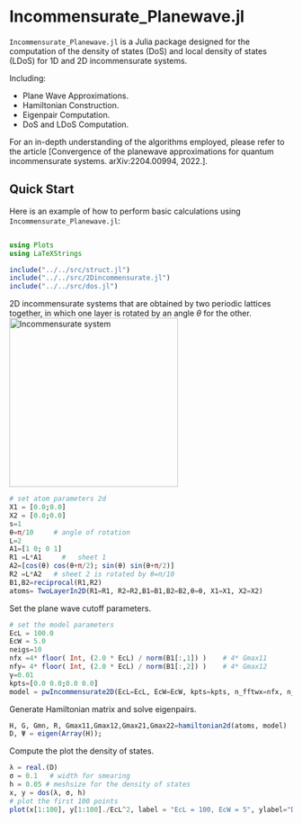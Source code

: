 # Incommensurate_Planewave.jl 

`Incommensurate_Planewave.jl` is a Julia package designed for the computation of the density of states (DoS) and local density of states (LDoS) for 1D and 2D incommensurate systems. 

Including:

- Plane Wave Approximations.
- Hamiltonian Construction.
- Eigenpair Computation.
- DoS and LDoS Computation.

For an in-depth understanding of the algorithms employed, please refer to the article [Convergence of the planewave
approximations for quantum incommensurate systems. arXiv:2204.00994, 2022.].

## Quick Start 

Here is an example of how to perform basic calculations using `Incommensurate_Planewave.jl`:
```julia

using Plots
using LaTeXStrings

include("../../src/struct.jl")
include("../../src/2Dincommensurate.jl")
include("../../src/dos.jl")
```

2D incommensurate systems that are obtained by two periodic lattices together, in which one layer is rotated by an angle $\theta$ for the other.
<img src="https://github.com/wangting525/Incommensurate_Planewave/blob/master/figures/atomstructure.png" width="300" alt="Incommensurate system">


```julia
# set atom parameters 2d
X1 = [0.0;0.0]
X2 = [0.0;0.0]
s=1  
θ=π/10     # angle of rotation
L=2
A1=[1 0; 0 1]  
R1 =L*A1     #   sheet 1
A2=[cos(θ) cos(θ+π/2); sin(θ) sin(θ+π/2)] 
R2 =L*A2   # sheet 2 is rotated by θ=π/10
B1,B2=reciprocal(R1,R2)
atoms= TwoLayerIn2D(R1=R1, R2=R2,B1=B1,B2=B2,θ=θ, X1=X1, X2=X2)
```
Set the plane wave cutoff parameters.

```julia
# set the model parameters
EcL = 100.0
EcW = 5.0
neigs=10
nfx =4* floor( Int, (2.0 * EcL) / norm(B1[:,1]) )    # 4* Gmax11
nfy= 4* floor( Int, (2.0 * EcL) / norm(B1[:,2]) )    # 4* Gmax12
γ=0.01
kpts=[0.0 0.0;0.0 0.0]
model = pwIncommensurate2D(EcL=EcL, EcW=EcW, kpts=kpts, n_fftwx=nfx, n_fftwy=nfy, n_eigs=neigs, γ=γ)  
```

Generate Hamiltonian matrix and solve eigenpairs. 
```julia
H, G, Gmn, R, Gmax11,Gmax12,Gmax21,Gmax22=hamiltonian2d(atoms, model)
D, Ψ = eigen(Array(H));
```

Compute the plot the density of states.
```julia
λ = real.(D)
σ = 0.1   # width for smearing
h = 0.05 # meshsize for the density of states
x, y = dos(λ, σ, h)
# plot the first 100 points
plot(x[1:100], y[1:100]./EcL^2, label = "EcL = 100, EcW = 5", ylabel="DoS", lw = 3)
```
